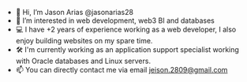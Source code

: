 - 👋 Hi, I’m Jason Arias @jasonarias28
- 🔎 I’m interested in web development, web3 BI and databases
- 💻 I have +2 years of experience working as a web developer, I also enjoy building websites on my spare time.
- 🛠 I'm currently working as an application support specialist working with Oracle databases and Linux servers.
- 📫 You can directly contact me via email jeison.2809@gmail.com
<!--- 🌍 Check out my <a href="https://personal-portfolio-12038.web.app/" target="_blank">personal portfolio</a>-->

<!---
jasonarias28/jasonarias28 is a ✨ special ✨ repository because its `README.md` (this file) appears on your GitHub profile.
You can click the Preview link to take a look at your changes.
--->
